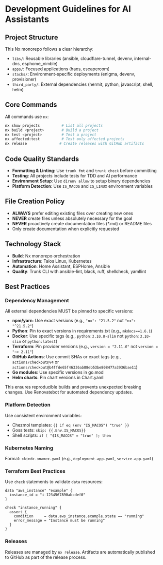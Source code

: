 # Development Guidelines for AI Assistants

## Project Structure

This Nx monorepo follows a clear hierarchy:
- `libs/`: Reusable libraries (ansible, cloudflare-tunnel, devenv, internal-dns, esphome_nimble)
- `apps/`: Focused applications (haos, escaperoom)
- `stacks/`: Environment-specific deployments (enigma, devenv, provisioner)
- `third_party/`: External dependencies (hermit, python, javascript, shell, helm)

## Core Commands

All commands use `nx`:
```bash
nx show projects          # List all projects
nx build <project>        # Build a project
nx test <project>         # Test a project
nx affected:test          # Test only affected projects
nx release               # Create releases with GitHub artifacts
```

## Code Quality Standards

- **Formatting & Linting**: Use `trunk fmt` and `trunk check` before committing
- **Testing**: All projects include tests for TDD and AI performance
- **Environment Setup**: Use `direnv allow` to setup binary dependencies
- **Platform Detection**: Use `IS_MACOS` and `IS_LINUX` environment variables

## File Creation Policy

- **ALWAYS** prefer editing existing files over creating new ones
- **NEVER** create files unless absolutely necessary for the goal
- **NEVER** proactively create documentation files (*.md) or README files
- Only create documentation when explicitly requested

## Technology Stack

- **Build**: Nx monorepo orchestration
- **Infrastructure**: Talos Linux, Kubernetes
- **Automation**: Home Assistant, ESPHome, Ansible
- **Quality**: Trunk CLI with ansible-lint, black, ruff, shellcheck, yamllint

## Best Practices

### Dependency Management
All external dependencies MUST be pinned to specific versions:
- **npm/yarn**: Use exact versions (e.g., `"nx": "21.5.2"` not `"nx": "^21.5.2"`)
- **Python**: Pin to exact versions in requirements.txt (e.g., `mkdocs==1.6.1`)
- **Docker**: Use specific tags (e.g., `python:3.10.8-slim` not `python:3.10-slim` or `python:latest`)
- **Terraform**: Pin provider versions (e.g., `version = "2.11.0"` not `version = "~> 2.11"`)
- **GitHub Actions**: Use commit SHAs or exact tags (e.g., `actions/checkout@v4` or `actions/checkout@b4ffde65f46336ab88eb53be808477a3936bae11`)
- **Go modules**: Use specific versions in go.mod
- **Helm charts**: Pin chart versions in Chart.yaml

This ensures reproducible builds and prevents unexpected breaking changes. Use Renovatebot for automated dependency updates.

### Platform Detection
Use consistent environment variables:
- Chezmoi templates: `{{ if eq (env "IS_MACOS") "true" }}`
- Goss tests: `skip: {{.Env.IS_MACOS}}`
- Shell scripts: `if [ "$IS_MACOS" = "true" ]; then`

### Kubernetes Naming
Format: `<kind>-<name>.yaml` (e.g., `deployment-app.yaml`, `service-app.yaml`)

### Terraform Best Practices
Use `check` statements to validate `data` resources:
```hcl
data "aws_instance" "example" {
  instance_id = "i-1234567890abcdef0"
}

check "instance_running" {
  assert {
    condition     = data.aws_instance.example.state == "running"
    error_message = "Instance must be running"
  }
}
```

### Releases
Releases are managed by `nx release`. Artifacts are automatically published to GitHub as part of the release process.